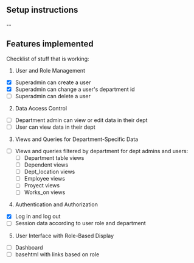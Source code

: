## Setup instructions
--
## Features implemented
Checklist of stuff that is working:
1. User and Role Management
- [x] Superadmin can create a user
- [X] Superadmin can change a user's department id
- [ ] Superadmin can delete a user

2. Data Access Control
- [ ] Department admin can view or edit data in their dept
- [ ] User can view data in their dept

3. Views and Queries for Department-Specific Data
- [ ] Views and queries filtered by department for dept admins and users: 
    - [ ] Department table views
    - [ ] Dependent views
    - [ ] Dept_location views
    - [ ] Employee views 
    - [ ] Proyect views
    - [ ] Works_on views

4. Authentication and Authorization
- [X] Log in and log out
- [ ] Session data according to user role and department

5. User Interface with Role-Based Display
- [ ] Dashboard
- [ ] basehtml with links based on role
